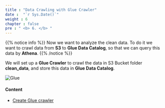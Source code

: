 ```yaml
---
title : "Data Crawling with Glue Crawler"
date :  "`r Sys.Date()`" 
weight : 6
chapter : false
pre : " <b> 6. </b> "
---
```


{{% notice info %}}
Now we want to analyze the clean data. To do it we want to crawl data from **S3** to **Glue Data Catalog**, so that we can query this data by **Athena**.
{{% /notice %}}
   
We will set up a **Glue Crawler** to crawl the data in S3 Bucket folder **clean_data**, and store this data in **Glue Data Catalog**.

![Glue](../images/arc-005.png) 

#### Content

   - [Create Glue crawler](./6.1-createcrawler/)